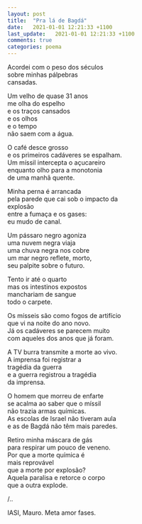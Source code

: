 ```yaml
---
layout: post
title:  "Pra lá de Bagdá"
date:   2021-01-01 12:21:33 +1100
last_update:   2021-01-01 12:21:33 +1100
comments: true
categories: poema
---
```


Acordei com o peso dos séculos\
sobre minhas pálpebras\
cansadas.

Um velho de quase 31 anos\
me olha do espelho\
e os traços cansados\
e os olhos\
e o tempo\
não saem com a água.

O café desce grosso\
e os primeiros cadáveres se espalham.\
Um míssil intercepta o açucareiro\
enquanto olho para a monotonia\
de uma manhã quente.

Minha perna é arrancada\
pela parede que cai sob o impacto da\
explosão\
entre a fumaça e os gases:\
eu mudo de canal.

Um pássaro negro agoniza\
uma nuvem negra viaja\
uma chuva negra nos cobre\
um mar negro reflete, morto,\
seu palpite sobre o futuro.

Tento ir até o quarto\
mas os intestinos expostos\
manchariam de sangue\
todo o carpete.

Os mísseis são como fogos de artifício\
que vi na noite do ano novo.\
Já os cadáveres se parecem muito\
com aqueles dos anos que já foram.

A TV burra transmite a morte ao vivo.\
A imprensa foi registrar a\
tragédia da guerra\
e a guerra registrou a tragédia\
da imprensa.

O homem que morreu de enfarte\
se acalma ao saber que o míssil\
não trazia armas químicas.\
As escolas de Israel não tiveram aula\
e as de Bagdá não têm mais paredes.

Retiro minha máscara de gás\
para respirar um pouco de veneno.\
Por que a morte química é\
mais reprovável\
que a morte por explosão?\
Aquela paralisa e retorce o corpo\
que a outra explode.

/..

IASI, Mauro. Meta amor fases.

